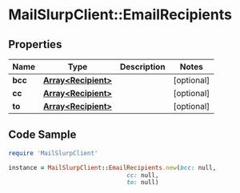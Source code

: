 # MailSlurpClient::EmailRecipients

## Properties

Name | Type | Description | Notes
------------ | ------------- | ------------- | -------------
**bcc** | [**Array&lt;Recipient&gt;**](Recipient) |  | [optional] 
**cc** | [**Array&lt;Recipient&gt;**](Recipient) |  | [optional] 
**to** | [**Array&lt;Recipient&gt;**](Recipient) |  | [optional] 

## Code Sample

```ruby
require 'MailSlurpClient'

instance = MailSlurpClient::EmailRecipients.new(bcc: null,
                                 cc: null,
                                 to: null)
```


